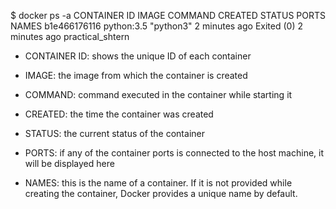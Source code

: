 $ docker ps -a
CONTAINER ID        IMAGE                 COMMAND                  CREATED             STATUS                      PORTS               NAMES
b1e466176116        python:3.5            "python3"                2 minutes ago       Exited (0) 2 minutes ago                        practical_shtern

* CONTAINER ID: shows the unique ID of each container

* IMAGE: the image from which the container is created

* COMMAND: command executed in the container while starting it

* CREATED: the time the container was created

* STATUS: the current status of the container

* PORTS: if any of the container ports is connected to the host machine, it will be displayed here

* NAMES: this is the name of a container. If it is not provided while creating the container, Docker provides a unique name by default.
